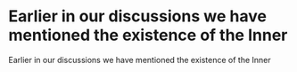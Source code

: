 # Earlier in our discussions we have mentioned the existence of the Inner

Earlier in our discussions we have mentioned the existence of the Inner